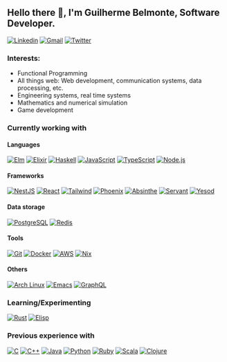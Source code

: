 ## Hello there 👋, I'm Guilherme Belmonte, Software Developer.

[![Linkedin](https://img.shields.io/badge/-LinkedIn-blue?style=flat&logo=Linkedin&logoColor=white)](https://www.linkedin.com/in/grbelmonte)
[![Gmail](https://img.shields.io/badge/-Gmail-c14438?style=flat&logo=Gmail&logoColor=white)](mailto:contact@belmonte.dev)
[![Twitter](https://img.shields.io/badge/-Twitter-1da1f2?style=flat&logo=Twitter&logoColor=white)](https://twitter.com/BelmonteDev)

### Interests:

- Functional Programming
- All things web: Web development, communication systems, data processing, etc.
- Engineering systems, real time systems
- Mathematics and numerical simulation
- Game development

### Currently working with

#### Languages

[![Elm](https://img.shields.io/badge/-Elm-1293d8?style=flat-square&logo=elm&logoColor=ffffff)](https://elm-lang.org/)
[![Elixir](https://img.shields.io/badge/-Elixir-4b275f?style=flat-square&logo=elixir&logoColor=ffffff)](https://elixir-lang.org/)
[![Haskell](https://img.shields.io/badge/-Haskell-5d4f85?style=flat-square&logo=haskell&logoColor=ffffff)](https://www.haskell.org/)
[![JavaScript](https://img.shields.io/badge/-JavaScript-000000?style=flat-square&logo=javascript&logoColor=f5da55)](https://developer.mozilla.org/en-US/docs/Web/JavaScript)
[![TypeScript](https://img.shields.io/badge/-TypeScript-3178c6?style=flat-square&logo=typescript&logoColor=ffffff)](https://www.typescriptlang.org/)
[![Node.js](https://img.shields.io/badge/-Node.js-339933?style=flat-square&logo=Node.js&logoColor=ffffff)](https://nodejs.org/en/)

#### Frameworks

[![NestJS](https://img.shields.io/badge/-NestJS-e0234e?style=flat-square&logo=nestjs&logoColor=ffffff)](https://nestjs.com/)
[![React](https://img.shields.io/badge/-React-61dafb?style=flat-square&logo=react&logoColor=ffffff)](https://reactjs.org/)
[![Tailwind](https://img.shields.io/badge/-Tailwind-38b2ac?style=flat-square&logo=tailwind%20css&logoColor=ffffff)](https://tailwindcss.com/)
[![Phoenix](https://img.shields.io/badge/-Phoenix-e97d23?style=flat-square)](https://www.phoenixframework.org/)
[![Absinthe](https://img.shields.io/badge/-Absinthe-298f4e?style=flat-square)](https://absinthe-graphql.org/)
[![Servant](https://img.shields.io/badge/-Servant-666666?style=flat-square)](https://www.servant.dev/)
[![Yesod](https://img.shields.io/badge/-Yesod-29374e?style=flat-square)](https://www.yesodweb.com/)

#### Data storage

[![PostgreSQL](https://img.shields.io/badge/-PostgreSQL-336791?style=flat-square&logo=postgresql&logoColor=ffffff)](https://www.postgresql.org/)
[![Redis](https://img.shields.io/badge/-Redis-dc382d?style=flat-square&logo=redis&logoColor=ffffff)](https://redis.io/)

#### Tools

[![Git](https://img.shields.io/badge/-Git-f05032?style=flat-square&logo=git&logoColor=ffffff)](https://git-scm.com/)
[![Docker](https://img.shields.io/badge/-Docker-2496ed?style=flat-square&logo=docker&logoColor=ffffff)](https://www.docker.com/)
[![AWS](https://img.shields.io/badge/-AWS-232f3e?style=flat-square&logo=amazon%20aws&logoColor=ffffff)](https://aws.amazon.com/)
[![Nix](https://img.shields.io/badge/-Nix-5277c3?style=flat-square&logo=nixos&logoColor=ffffff)](https://nixos.wiki/)

#### Others

[![Arch Linux](https://img.shields.io/badge/-ArchLinux-1793d1?style=flat-square&logo=arch%20linux&logoColor=ffffff)](https://archlinux.org/)
[![Emacs](https://img.shields.io/badge/-Emacs-7f5ab6?style=flat-square&logo=gnu%20emacs&logoColor=ffffff)](https://www.gnu.org/software/emacs/)
[![GraphQL](https://img.shields.io/badge/-GraphQL-e10098?style=flat-square&logo=graphql&logoColor=ffffff)](https://graphql.org/)

### Learning/Experimenting

[![Rust](https://img.shields.io/badge/-Rust-000000?style=flat-square&logo=rust&logoColor=ffffff)](https://www.rust-lang.org/)
[![Elisp](https://img.shields.io/badge/-Elisp-7f5ab6?style=flat-square&logo=gnu%20emacs&logoColor=ffffff)](https://www.gnu.org/software/emacs/manual/html_node/elisp/index.html)

### Previous experience with
[![C](https://img.shields.io/badge/-C-a8b9cc?style=flat-square&logo=c&logoColor=ffffff)](https://www.iso.org/standard/74528.html)
[![C++](https://img.shields.io/badge/-C++-00599c?style=flat-square&logo=C%2B%2B&logoColor=ffffff)](https://www.iso.org/standard/83626.html)
[![Java](https://img.shields.io/badge/-Java-007396?style=flat-square&logo=java&logoColor=ffffff)](https://www.oracle.com/java/)
[![Python](https://img.shields.io/badge/-Python-3776ab?style=flat-square&logo=python&logoColor=ffffff)](https://www.python.org/)
[![Ruby](https://img.shields.io/badge/-Ruby-cc342d?style=flat-square&logo=ruby&logoColor=ffffff)](https://www.ruby-lang.org/en/)
[![Scala](https://img.shields.io/badge/-Scala-dc322f?style=flat-square&logo=scala&logoColor=ffffff)](https://scala-lang.org/)
[![Clojure](https://img.shields.io/badge/-Clojure-5881D8?style=flat-square&logo=clojure&logoColor=ffffff)](https://clojure.org/)
